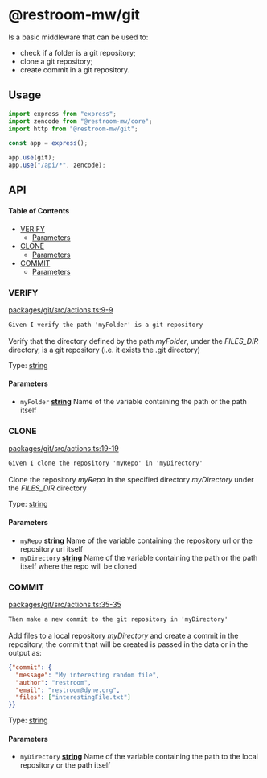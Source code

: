 # @restroom-mw/git

Is a basic middleware that can be used to:

*   check if a folder is a git repository;
*   clone a git repository;
*   create commit in a git repository.

## Usage

```js
import express from "express";
import zencode from "@restroom-mw/core";
import http from "@restroom-mw/git";

const app = express();

app.use(git);
app.use("/api/*", zencode);
```

## API

<!-- Generated by documentation.js. Update this documentation by updating the source code. -->

#### Table of Contents

*   [VERIFY](#verify)
    *   [Parameters](#parameters)
*   [CLONE](#clone)
    *   [Parameters](#parameters-1)
*   [COMMIT](#commit)
    *   [Parameters](#parameters-2)

### VERIFY

[packages/git/src/actions.ts:9-9](https://github.com/dyne/restroom-mw/blob/2a68de5cae1f97047d10f76475f1c55465eac6ea/packages/git/src/actions.ts#L9-L9 "Source code on GitHub")

`Given I verify the path 'myFolder' is a git repository`<br><br>
Verify that the directory defined by the path *myFolder*, under the *FILES_DIR*
directory, is a git repository (i.e. it exists the .git directory)

Type: [string](https://developer.mozilla.org/docs/Web/JavaScript/Reference/Global_Objects/String)

#### Parameters

*   `myFolder` **[string](https://developer.mozilla.org/docs/Web/JavaScript/Reference/Global_Objects/String)** Name of the variable containing the path
    or the path itself

### CLONE

[packages/git/src/actions.ts:19-19](https://github.com/dyne/restroom-mw/blob/2a68de5cae1f97047d10f76475f1c55465eac6ea/packages/git/src/actions.ts#L19-L19 "Source code on GitHub")

`Given I clone the repository 'myRepo' in 'myDirectory'`<br><br>
Clone the repository *myRepo* in the specified directory *myDirectory* under
the *FILES_DIR* directory

Type: [string](https://developer.mozilla.org/docs/Web/JavaScript/Reference/Global_Objects/String)

#### Parameters

*   `myRepo` **[string](https://developer.mozilla.org/docs/Web/JavaScript/Reference/Global_Objects/String)** Name of the variable containing the repository url
    or the repository url itself
*   `myDirectory` **[string](https://developer.mozilla.org/docs/Web/JavaScript/Reference/Global_Objects/String)** Name of the variable containing the path
    or the path itself where the repo will be cloned

### COMMIT

[packages/git/src/actions.ts:35-35](https://github.com/dyne/restroom-mw/blob/2a68de5cae1f97047d10f76475f1c55465eac6ea/packages/git/src/actions.ts#L35-L35 "Source code on GitHub")

`Then make a new commit to the git repository in 'myDirectory'`<br><br>
Add files to a local repository *myDirectory* and create a commit in the repository,
the commit that will be created is passed in the data or in the output as:

```json
{"commit": {
  "message": "My interesting random file",
  "author": "restroom",
  "email": "restroom@dyne.org",
  "files": ["interestingFile.txt"]
}}
```

Type: [string](https://developer.mozilla.org/docs/Web/JavaScript/Reference/Global_Objects/String)

#### Parameters

*   `myDirectory` **[string](https://developer.mozilla.org/docs/Web/JavaScript/Reference/Global_Objects/String)** Name of the variable containing the path to the
    local repository or the path itself

